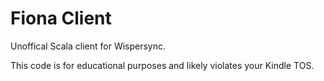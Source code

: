 # Fiona Client #

Unoffical Scala client for Wispersync.

This code is for educational purposes and likely violates your Kindle TOS.

